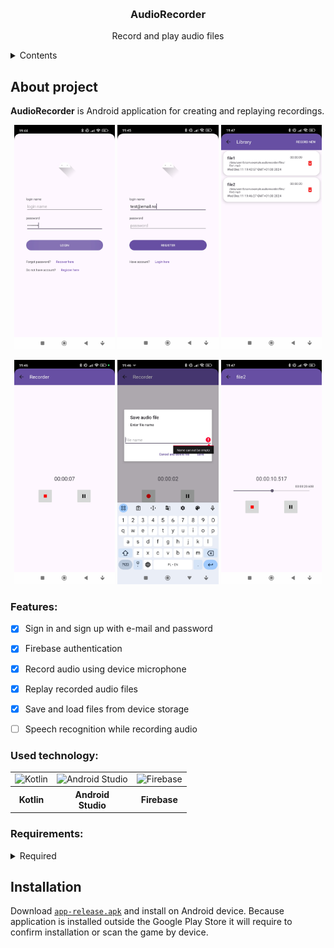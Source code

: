 <p align="center">
  <img width="64" alt="" src="">
</p>
<h3 align="center">AudioRecorder</h3>
<p align="center">Record and play audio files</p>

<details>
  <summary>Contents</summary>
  <ol>
    <li><a href="#About-project">About project</a></li>
    <ul>
      <li><a href="#Features">Features</a></li>
      <li><a href="#Used-technology">Used technology</a></li>
      <li><a href="#Requirements">Requirements</a></li>
    </ul>
    <li><a href="#Installation">Installation</a></li>
    <li><a href="#License">License</a></li>
  </ol>
</details>


## About project
**AudioRecorder** is Android application for creating and replaying recordings.

<p align="center">
  <img width="32%" alt="Login page" src="Screenshots/LoginPage.jpg">
  <img width="32%" alt="Register page" src="Screenshots/RegisterPage.jpg">
  <img width="32%" alt="Library page" src="Screenshots/LibraryPage.jpg">
</p>
<p align="center">
  <img width="32%" alt="Recorder page" src="Screenshots/RecorderPage.jpg">
  <img width="32%" alt="Save dialog" src="Screenshots/SaveDialog.jpg">
  <img width="32%" alt="Audio player page" src="Screenshots/AudioPlayerPage.jpg">
</p>


### Features:
- [x] Sign in and sign up with e-mail and password
- [x] Firebase authentication
- [x] Record audio using device microphone
- [x] Replay recorded audio files
- [x] Save and load files from device storage
- [ ] Speech recognition while recording audio


### Used technology:
<table>
  <tr>
    <td><img width="60px" alt="Kotlin" src="https://cdn.jsdelivr.net/gh/devicons/devicon@latest/icons/kotlin/kotlin-original.svg"></td>
    <td><img width="60px" alt="Android Studio" src="https://cdn.jsdelivr.net/gh/devicons/devicon@latest/icons/androidstudio/androidstudio-original.svg"></td>
    <td><img width="60px" alt="Firebase" src="https://cdn.jsdelivr.net/gh/devicons/devicon@latest/icons/firebase/firebase-original.svg"></td>
  </tr>
  <tr>
    <th>Kotlin</th>
    <th>Android <br/> Studio</th>
    <th>Firebase</th>
  </tr>
</table>


### Requirements:
<details>
  <summary>Required</summary>
  <table>
  <tr>
    <th>Required OS</th>
    <td>Android 12.0 (API lvl 31) and up</td>
  </tr>
  <tr>
    <th>Download size</th>
    <td>15 MB</td>
  </tr>
  <tr>
    <th>Storage</th>
    <td>1 GB available space</td>
  </tr>
  <tr>
    <th>Memory</th>
    <td>2 GB RAM</td>
  </tr>
  <tr>
    <th>App permissions</th>
    <td>Record Audio</td>
  </tr>
  </table>
</details>


## Installation
Download [```app-release.apk```](app/release/app-release.apk) and install on Android device. Because application is installed outside the Google Play Store it will require to confirm installation or scan the game by device.

<!--
## License
TBA -->
